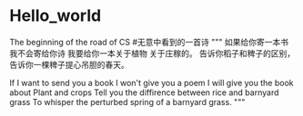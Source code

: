 # Hello_world
The beginning of the road of CS
#无意中看到的一首诗
"""
    如果给你寄一本书
     我不会寄给你诗
  我要给你一本关于植物
     关于庄稼的。
  告诉你稻子和稗子的区别，
告诉你一棵稗子提心吊胆的春天。

If I want to send you a book
I won't give you a poem
I will give you the book about Plant and crops
Tell you the diffirence between rice and barnyard grass
To whisper the perturbed spring of a barnyard grass.
"""
